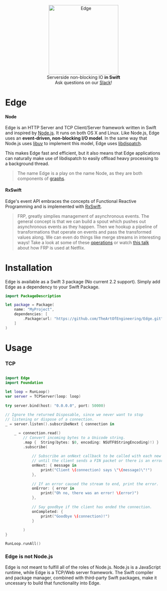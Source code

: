 <p align="center">
<img src="https://cloud.githubusercontent.com/assets/6432361/15267819/634be4ee-1981-11e6-9ad6-71f47c633e50.png" width="224" alt="Edge">
<br/>Serverside non-blocking IO <b>in Swift</b><br/>
Ask questions on our <a href="https://swiftedge.slack.com">Slack</a>!<br/>
</p>


# Edge

#### Node
Edge is an HTTP Server and TCP Client/Server framework written in Swift and inspired by [Node.js](https://nodejs.org). It runs on both OS X and Linux. Like Node.js, Edge uses an **event-driven, non-blocking I/O model**. In the same way that Node.js uses [libuv](http://libuv.org) to implement this model, Edge uses [libdispatch](https://github.com/apple/swift-corelibs-libdispatch). 

This makes Edge fast and efficient, but it also means that Edge applications can naturally make use of libdispatch to easily offload heavy processing to a background thread.

> The name Edge is a play on the name Node, as they are both components of [graphs](https://en.wikipedia.org/wiki/Graph_(abstract_data_type)).

#### RxSwift
Edge's event API embraces the concepts of Functional Reactive Programming and is implemented with [RxSwift](https://github.com/ReactiveX/RxSwift). 
>FRP, greatly simplies management of asynchronous events. The general concept is that we can build a spout which pushes out asynchronous events as they happen. Then we hookup a pipeline of transformations that operate on events and pass the transformed values along. We can even do things like merge streams in interesting ways! Take a look at some of these [operations](http://rxmarbles.com) or watch [this talk](https://www.youtube.com/watch?v=XRYN2xt11Ek) about how FRP is used at Netflix. 

# Installation

Edge is available as a Swift 3 package (No current 2.2 support). Simply add Edge as a dependency to your Swift Package.

```Swift
import PackageDescription

let package = Package(
    name: "MyProject",
    dependencies: [
        .Package(url: "https://github.com/TheArtOfEngineering/Edge.git", majorVersion: 0, minor: 0)
    ]
)
```

# Usage

### TCP
```Swift

import Edge
import Foundation

let loop = RunLoop()
var server = TCPServer(loop: loop)
    
try server.bind(host: "0.0.0.0", port: 50000)
    
// Ignore the returned Disposable, since we never want to stop 
// listening or dispose of a connection.
_ = server.listen().subscribeNext { connection in

    _ = connection.read()
        // Convert incoming bytes to a Unicode string.
        .map {  String(bytes: $0, encoding: NSUTF8StringEncoding)!) }
        .subscribe(
            
            // Subscribe an onNext callback to be called with each new message
            // until the client sends a FIN packet or there is an error.
            onNext: { message in
                print("Client \(connection) says \"\(message)\"!")
            },
            
            // If an error caused the stream to end, print the error.
            onError: { error in
                print("Oh no, there was an error! \(error)")
            },
            
            // Say goodbye if the client has ended the connection.
            onCompleted: {
                print("Goodbye \(connection)!")
            }
            
        )
}

RunLoop.runAll()
```


### Edge is not Node.js

Edge is not meant to fulfill all of the roles of Node.js. Node.js is a JavaScript runtime, while Edge is a TCP/Web server framework. The Swift compiler and package manager, combined with third-party Swift packages, make it uncessary to build that functionality into Edge.
